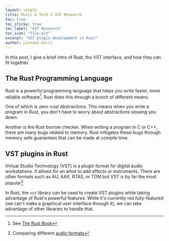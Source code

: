 ```yaml
---
layout: single
title: Music & Tech 2 VST Research
toc: true
toc_sticky: true
toc_label: "VST Research"
toc_icon: "file-alt"
excerpt: "VST plugin development in Rust"
author: Lorenzo Gurri
---
```


<!--Write about:
- VST framework
  - compare to others
  - benefits
  - drawbacks
- VST in Rust
  - libraries
  - how good are they -->


In this post, I give a brief intro of Rust, the VST interface, and how they can fit together.

## <i class="fab fa-rust"></i> The Rust Programming Language

Rust is a powerful programming language that helps you write faster, more
reliable software[^1]. Rust does this through a bunch of different means.

One of which is zero-cost abstractions. This means when you write a program 
in Rust, you don't have to worry about abstractions slowing you down.

Another is the Rust borrow checker. When writing a program in C or C++,
there are many bugs related to memory. Rust mitigates these bugs through
memory safe guarantees that can be made at compile time.

## <i class="fas fa-volume-up"></i> VST plugins in Rust

Virtual Studio Technology (VST) is a plugin format for digital audio workstations.
It allows for an artist to add effects or instruments. There are other formats
such as AU, AAX, RTAS, or TDM but VST is by far the most popular[^3]

In Rust, the `vst` library can be used to create VST plugins while taking advantage of
Rust's powerful features. While it's currently not fully-featured (we can't make a
graphical user interface through it), we can take advantage of other libraries to handle that.


[^1]: See [The Rust Book](https://doc.rust-lang.org/stable/book/ch00-00-introduction.html)
[^2]: Nice article on [memory safety in Rust](https://www.heapoverflow.cn/en/post/Rust-memory-safety.html)
[^3]: Comparing different [audio formats](https://www.electronicdrumadvisor.com/plugin-formats-differences-between-vst-vst3-au-aax-rtas-tdm/)
